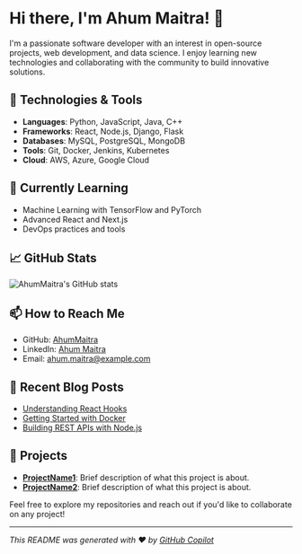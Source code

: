 # Hi there, I'm Ahum Maitra! 👋

I'm a passionate software developer with an interest in open-source projects, web development, and data science. I enjoy learning new technologies and collaborating with the community to build innovative solutions.

## 🔧 Technologies & Tools

- **Languages**: Python, JavaScript, Java, C++
- **Frameworks**: React, Node.js, Django, Flask
- **Databases**: MySQL, PostgreSQL, MongoDB
- **Tools**: Git, Docker, Jenkins, Kubernetes
- **Cloud**: AWS, Azure, Google Cloud

## 🌱 Currently Learning

- Machine Learning with TensorFlow and PyTorch
- Advanced React and Next.js
- DevOps practices and tools

## 📈 GitHub Stats

![AhumMaitra's GitHub stats](https://github-readme-stats.vercel.app/api?username=AhumMaitra&show_icons=true&theme=radical)

## 📫 How to Reach Me

- GitHub: [AhumMaitra](https://github.com/AhumMaitra)
- LinkedIn: [Ahum Maitra](https://www.linkedin.com/in/ahum-maitra/)
- Email: [ahum.maitra@example.com](mailto:ahum.maitra@example.com)

## 📝 Recent Blog Posts

<!-- BLOG-POST-LIST:START -->
- [Understanding React Hooks](https://yourblog.com/react-hooks)
- [Getting Started with Docker](https://yourblog.com/docker-basics)
- [Building REST APIs with Node.js](https://yourblog.com/nodejs-rest-api)
<!-- BLOG-POST-LIST:END -->

## 🚀 Projects

- **[ProjectName1](https://github.com/AhumMaitra/projectname1)**: Brief description of what this project is about.
- **[ProjectName2](https://github.com/AhumMaitra/projectname2)**: Brief description of what this project is about.

Feel free to explore my repositories and reach out if you'd like to collaborate on any project!

---

*This README was generated with ❤️ by [GitHub Copilot](https://github.com/github/copilot)*
